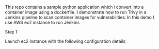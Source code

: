 This repo contains a sample python application which i convert into a container image using a dockerfile. 
I demonstrate how to run Trivy in a Jenkins pipeline to scan container images for vulnerabilities. In this demo I use AWS ec2 instance to run Jenkins

Step 1

Launch ec2 instance with the following configuration details:


